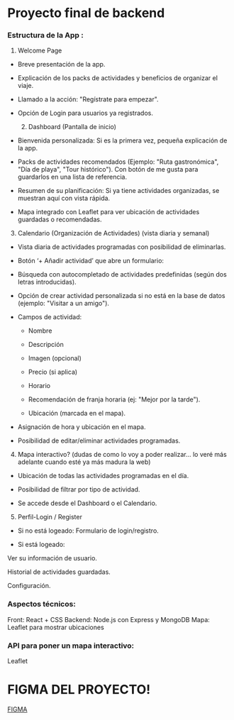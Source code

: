 # Proyecto final de backend

### Estructura de la App :

1. Welcome Page

- Breve presentación de la app.

- Explicación de los packs de actividades y beneficios de organizar el viaje.

- Llamado a la acción: "Regístrate para empezar".

- Opción de Login para usuarios ya registrados.

  2. Dashboard (Pantalla de inicio)

- Bienvenida personalizada: Si es la primera vez, pequeña explicación de la app.

- Packs de actividades recomendados (Ejemplo: "Ruta gastronómica", "Día de playa", "Tour histórico"). Con botón de me gusta para guardarlos en una lista de referencia.

- Resumen de su planificación: Si ya tiene actividades organizadas, se muestran aquí con vista rápida.

- Mapa integrado con Leaflet para ver ubicación de actividades guardadas o recomendadas.

3. Calendario (Organización de Actividades)
 (vista diaria y semanal)

- Vista diaria de actividades programadas con posibilidad de eliminarlas.

- Botón ‘+ Añadir actividad’ que abre un formulario:

- Búsqueda con autocompletado de actividades predefinidas (según dos letras introducidas).

- Opción de crear actividad personalizada si no está en la base de datos (ejemplo: "Visitar a un amigo").

- Campos de actividad: 
    - Nombre

    - Descripción

    - Imagen (opcional)

    - Precio (si aplica)

    - Horario

    - Recomendación de franja horaria (ej: "Mejor por la tarde").

    - Ubicación (marcada en el mapa).

- Asignación de hora y ubicación en el mapa.
- Posibilidad de editar/eliminar actividades programadas.



 4. Mapa interactivo? (dudas de como lo voy a poder realizar... lo veré más adelante cuando esté ya más madura la web)

- Ubicación de todas las actividades programadas en el día.

- Posibilidad de filtrar por tipo de actividad.

- Se accede desde el Dashboard o el Calendario.

5. Perfil-Login / Register

- Si no está logeado: Formulario de login/registro.

- Si está logeado:

Ver su información de usuario.

Historial de actividades guardadas.

Configuración.

### Aspectos técnicos:

Front: React + CSS
Backend: Node.js con Express y MongoDB
Mapa: Leaflet para mostrar ubicaciones


### API para poner un mapa interactivo:
Leaflet 


# FIGMA DEL PROYECTO!

[FIGMA](https://www.figma.com/design/Qo6Jr7O0xUuxmZzhrlkCfL/PROYECTO-FINAL-BACKEND?node-id=0-1&p=f&t=zRk69933bAcFhLtx-0)